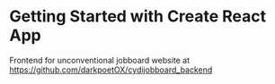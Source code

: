 # Getting Started with Create React App

Frontend for unconventional jobboard website at https://github.com/darkpoetOX/cydijobboard_backend
